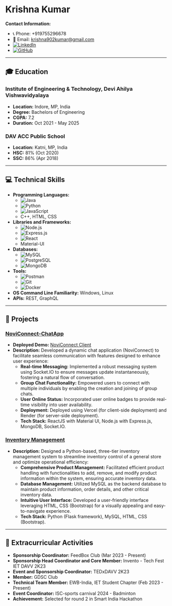 # Krishna Kumar

**Contact Information:**
- 📞 Phone: +919755296678
- 📧 Email: [krishna902kumar@gmail.com](mailto:krishna902kumar@gmail.com)
- [![LinkedIn](https://img.shields.io/badge/-LinkedIn-0077B5?style=flat&logo=LinkedIn&logoColor=white)](https://www.linkedin.com/in/krishna-kumar-975b25186)
- [![GitHub](https://img.shields.io/badge/-GitHub-181717?style=flat&logo=github&logoColor=white)](https://github.com/009-kumarji)

---

## 🎓 Education
### Institute of Engineering & Technology, Devi Ahilya Vishwavidyalaya
- **Location:** Indore, MP, India
- **Degree:** Bachelors of Engineering
- **CGPA:** 7.2
- **Duration:** Oct 2021 - May 2025

### DAV ACC Public School
- **Location:** Katni, MP, India
- **HSC:** 81% (Oct 2020)
- **SSC:** 86% (Apr 2018)

---

## 💻 Technical Skills
- **Programming Languages:** 
  - ![Java](https://img.shields.io/badge/-Java-007396?style=flat&logo=java&logoColor=white)
  - ![Python](https://img.shields.io/badge/-Python-3776AB?style=flat&logo=python&logoColor=white)
  - ![JavaScript](https://img.shields.io/badge/-JavaScript-F7DF1E?style=flat&logo=javascript&logoColor=black)
  - C++, HTML, CSS
- **Libraries and Frameworks:** 
  - ![Node.js](https://img.shields.io/badge/-Node.js-339933?style=flat&logo=nodedotjs&logoColor=white)
  - ![Express.js](https://img.shields.io/badge/-Express.js-000000?style=flat&logo=express&logoColor=white)
  - ![React](https://img.shields.io/badge/-React-61DAFB?style=flat&logo=react&logoColor=black)
  - Material-UI
- **Databases:** 
  - ![MySQL](https://img.shields.io/badge/-MySQL-4479A1?style=flat&logo=mysql&logoColor=white)
  - ![PostgreSQL](https://img.shields.io/badge/-PostgreSQL-336791?style=flat&logo=postgresql&logoColor=white)
  - ![MongoDB](https://img.shields.io/badge/-MongoDB-47A248?style=flat&logo=mongodb&logoColor=white)
- **Tools:** 
  - ![Postman](https://img.shields.io/badge/-Postman-FF6C37?style=flat&logo=postman&logoColor=white)
  - ![Git](https://img.shields.io/badge/-Git-F05032?style=flat&logo=git&logoColor=white)
  - ![Docker](https://img.shields.io/badge/-Docker-2496ED?style=flat&logo=docker&logoColor=white)
- **OS Command Line Familiarity:** Windows, Linux
- **APIs:** REST, GraphQL

---

## 🚀 Projects
### [NoviConnect-ChatApp](https://github.com/009-KumarJi/NoviConnect) 
- **Deployed Demo:** [NoviConnect Client](https://noviconnect-client.vercel.app/)
- **Description:** Developed a dynamic chat application (NoviConnect) to facilitate seamless communication with features designed to enhance user experience:
  - **Real-time Messaging:** Implemented a robust messaging system using Socket.IO to ensure messages update instantaneously, fostering a natural flow of conversation.
  - **Group Chat Functionality:** Empowered users to connect with multiple individuals by enabling the creation and joining of group chats.
  - **User Online Status:** Incorporated user online badges to provide real-time visibility into user availability.
  - **Deployment:** Deployed using Vercel (for client-side deployment) and Render (for server-side deployment).
  - **Tech Stack:** ReactJS with Material UI, Node.js with Express.js, MongoDB, Socket.IO.

### [Inventory Management](https://github.com/009-KumarJi/inventory-management)
- **Description:** Designed a Python-based, three-tier inventory management system to streamline inventory control of a general store and optimize operational efficiency:
  - **Comprehensive Product Management:** Facilitated efficient product handling with functionalities to add, remove, and modify product information within the system, ensuring accurate inventory data.
  - **Database Management:** Utilized MySQL as the backend database to maintain product information, order details, and other critical inventory data.
  - **Intuitive User Interface:** Developed a user-friendly interface leveraging HTML, CSS (Bootstrap) for a visually appealing and easy-to-navigate experience.
  - **Tech Stack:** Python (Flask framework), MySQL, HTML, CSS (Bootstrap).

---

## 🎯 Extracurricular Activities
- **Sponsorship Coordinator:** FeedBox Club (Mar 2023 - Present)
- **Sponsorship Head Coordinator and Core Member:** Invento - Tech Fest IET DAVV 2K23
- **Event and Sponsorship Coordinator:** TEDxDAVV 2K23
- **Member:** GDSC Club
- **Technical Team Member:** EWB-India, IET Student Chapter (Feb 2023 - Present)
- **Event Coordinator:** ISC-sports carnival 2024 - Badminton
- **Achievement:** Selected for round 2 in Smart India Hackathon

